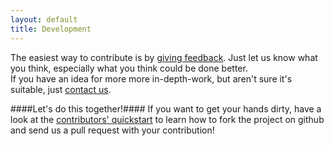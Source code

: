 ```yaml
---
layout: default
title: Development
---
```


The easiest way to contribute is by [giving feedback](/contact). Just let us know what you think, especially what you think could be done better.  
If you have an idea for more more in-depth-work, but aren't sure it's suitable, just [contact us](/contact).


####Let's do this together!####
If you want to get your hands dirty, have a look at the [contributors' quickstart](https://github.com/anathema/anathema/wiki/Contributors'-Quickstart) to learn how to fork the project on github and send us a pull request with your contribution!